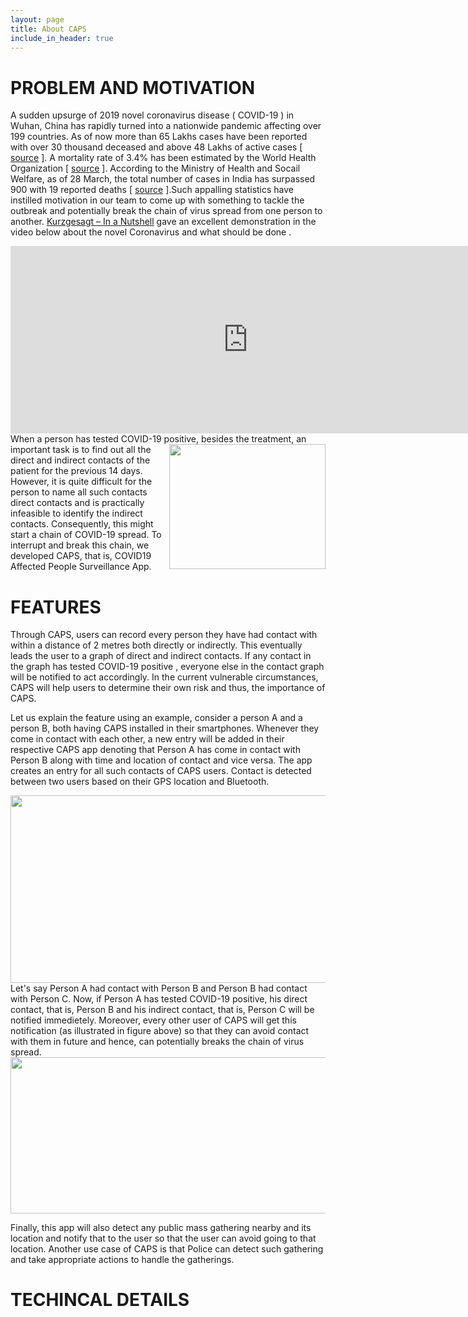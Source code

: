 ```yaml
---
layout: page
title: About CAPS
include_in_header: true
---
```


# PROBLEM AND MOTIVATION
A sudden upsurge of 2019 novel coronavirus disease ( COVID-19 ) in Wuhan, China has rapidly turned into a nationwide pandemic affecting over 199 countries. As of now more than 65 Lakhs cases have been reported with over 30 thousand deceased and above 48 Lakhs of active cases [ <a href="https://www.worldometers.info/coronavirus/">source</a> ]. A mortality rate of 3.4% has been estimated by the World Health Organization [ <a href="https://www.who.int/dg/speeches/detail/who-director-general-s-opening-remarks-at-the-media-briefing-on-covid-19---3-march-2020">source</a> ]. According to the Ministry of Health and Socail Welfare, as of 28 March, the total number of cases in India has surpassed 900 with 19 reported deaths [ <a href="https://www.who.int/dg/speeches/detail/who-director-general-s-opening-remarks-at-the-media-briefing-on-covid-19---3-march-2020">source</a> ].Such appalling statistics have instilled motivation in our team to come up with something to tackle the outbreak and potentially break the chain of virus spread from one person to another. <a href="https://www.youtube.com/embed/BtN-goy9VOY">Kurzgesagt – In a Nutshell</a> gave an excellent demonstration in the video below about the novel Coronavirus and what should be done .

<iframe width="760" height="300" src="https://www.youtube.com/embed/BtN-goy9VOY" frameborder="0" allow="accelerometer; autoplay; encrypted-media; gyroscope; picture-in-picture" allowfullscreen></iframe>

 
<br>
When a person has tested COVID-19 positive, <img src="graph19.png" align="right" height="200" width="250">besides the treatment, an important task is to find out all the direct and indirect contacts of the patient for the previous 14 days. However, it is quite difficult for the person to name all such contacts direct contacts and is practically infeasible to identify the indirect contacts. Consequently, this might start a chain of COVID-19 spread.  To interrupt and break this chain, we developed CAPS, that is, COVID19 Affected People Surveillance App.   


# **FEATURES**
Through CAPS, users can record every person they have had contact with within a distance of 2 metres both directly or indirectly. This eventually leads the user to a graph of direct and indirect contacts. If any contact in the graph has tested COVID-19 positive , everyone else in the contact graph will be notified to act accordingly. In the current vulnerable circumstances, CAPS will help users to determine their own risk and thus, the importance of CAPS.
<br>

Let us explain the feature using an example, consider a person A and a person B, both having CAPS installed in their smartphones. Whenever they come in contact with each other, a new entry will be added in their respective CAPS app denoting that Person A has come in contact with Person B  along with time and location of contact and vice versa. The app creates an entry for all such contacts of CAPS users. Contact is detected between two users based on their GPS location and Bluetooth.
<br>

<img src="notification.png" height="300" width="1000">
Let's say Person A had contact with Person B  and Person B had contact with Person C. Now, if Person A has tested COVID-19 positive, his direct contact, that is, Person B and his indirect contact, that is, Person C will be notified immedietely. Moreover, every other user of CAPS will get this notification (as illustrated in figure above) so that they can avoid contact with them in future and hence, can potentially breaks the chain of virus spread. 
<br>

<img src="distance.jpg" height="250" width="740">


Finally, this app will also detect any public mass gathering nearby and its location and notify that to the user so that the user can avoid going to that location. Another use case of CAPS is that Police can detect such gathering and take appropriate actions to handle the gatherings. 

# **TECHINCAL DETAILS**



